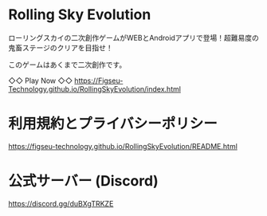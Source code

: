 <link rel="icon" href="https://figseu-technology.github.io/RollingSkyEvolution/img/icon.png">
<link rel="shortcut icon" href="https://figseu-technology.github.io/RollingSkyEvolution/img/icon.png">
<link rel="apple-touch-icon" href="https://figseu-technology.github.io/RollingSkyEvolution/img/icon.png">
<meta name="robots" content="noindex,nofollow">

# Rolling Sky Evolution
ローリングスカイの二次創作ゲームがWEBとAndroidアプリで登場！超難易度の鬼畜ステージのクリアを目指せ！

このゲームはあくまで二次創作です。

◇◇ Play Now ◇◇
https://Figseu-Technology.github.io/RollingSkyEvolution/index.html

# 利用規約とプライバシーポリシー

https://figseu-technology.github.io/RollingSkyEvolution/README.html

# 公式サーバー (Discord)

https://discord.gg/duBXgTRKZE
